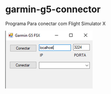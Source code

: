 # garmin-g5-connector
Programa Para conectar com Flight Simulator X

<img src="https://github.com/lucas458/garmin-g5-connector/blob/main/imagens/img1.png?raw=true" title="img1">
